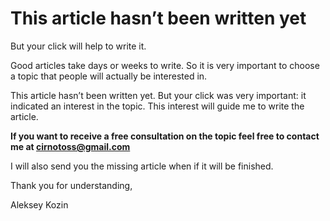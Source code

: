 # This article hasn’t been written yet
But your click will help to write it.


Good articles take days or weeks to write.
So it is very important to choose a topic that people will actually be interested in.

This article hasn’t been written yet. 
But your click was very important: it indicated an interest in the topic. 
This interest will guide me to write the article.

**If you want to receive a free consultation on the topic feel free to contact me at [cirnotoss@gmail.com](mailto:cirnotoss@gmail.com)**

I will also send you the missing article when if it will be finished.

Thank you for understanding,

Aleksey Kozin
